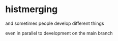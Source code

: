 # histmerging

and sometimes people develop different things

even in parallel to development on the main branch
